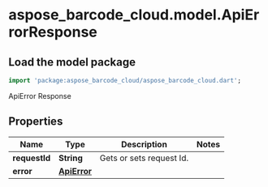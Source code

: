 # aspose_barcode_cloud.model.ApiErrorResponse

## Load the model package

```dart
import 'package:aspose_barcode_cloud/aspose_barcode_cloud.dart';
```
ApiError Response

## Properties

Name | Type | Description | Notes
---- | ---- | ----------- | -----
**requestId** | **String** | Gets or sets request Id. | 
**error** | [**ApiError**](ApiError.md) |  | 

